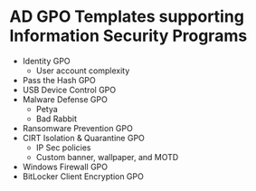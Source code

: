 # AD GPO Templates supporting Information Security Programs

* Identity GPO
    * User account complexity
* Pass the Hash GPO
* USB Device Control GPO
* Malware Defense GPO
    * Petya
    * Bad Rabbit
* Ransomware Prevention GPO
* CIRT Isolation & Quarantine GPO
    * IP Sec policies
    * Custom banner, wallpaper, and MOTD
* Windows Firewall GPO
* BitLocker Client Encryption GPO
